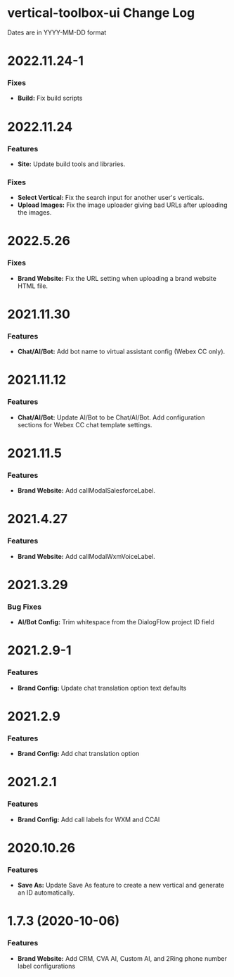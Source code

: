 # vertical-toolbox-ui Change Log

Dates are in YYYY-MM-DD format


# 2022.11.24-1

### Fixes
* **Build:** Fix build scripts


# 2022.11.24

### Features
* **Site:** Update build tools and libraries.

### Fixes
* **Select Vertical:** Fix the search input for another user's verticals.
* **Upload Images:** Fix the image uploader giving bad URLs after uploading
the images.


# 2022.5.26

### Fixes
* **Brand Website:** Fix the URL setting when uploading a brand website HTML
file.


# 2021.11.30

### Features
* **Chat/AI/Bot:** Add bot name to virtual assistant config (Webex CC only).


# 2021.11.12

### Features
* **Chat/AI/Bot:** Update AI/Bot to be Chat/AI/Bot. Add configuration sections
for Webex CC chat template settings.


# 2021.11.5

### Features
* **Brand Website:** Add callModalSalesforceLabel.


# 2021.4.27

### Features
* **Brand Website:** Add callModalWxmVoiceLabel.


# 2021.3.29

### Bug Fixes
* **AI/Bot Config:** Trim whitespace from the DialogFlow project ID field


# 2021.2.9-1

### Features

* **Brand Config:** Update chat translation option text defaults


# 2021.2.9

### Features

* **Brand Config:** Add chat translation option


# 2021.2.1

### Features

* **Brand Config:** Add call labels for WXM and CCAI


# 2020.10.26

### Features

* **Save As:** Update Save As feature to create a new vertical and generate an ID automatically.


# 1.7.3 (2020-10-06)

### Features

* **Brand Website:** Add CRM, CVA AI, Custom AI, and 2Ring phone number label configurations
